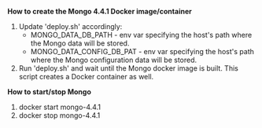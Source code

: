 <b>
	<p>How to create the Mongo 4.4.1 Docker image/container</p>
</b>

1. Update 'deploy.sh' accordingly:
	* MONGO_DATA_DB_PATH - env var specifying the host's path where the Mongo data will be stored.
  	* MONGO_DATA_CONFIG_DB_PAT - env var specifying the host's path where the Mongo configuration data will be stored.
6. Run 'deploy.sh' and wait until the Mongo docker image is built. This script creates a Docker container as well. 


<b>
	<p>How to start/stop Mongo</p>
</b>

1. docker start mongo-4.4.1
2. docker stop mongo-4.4.1


